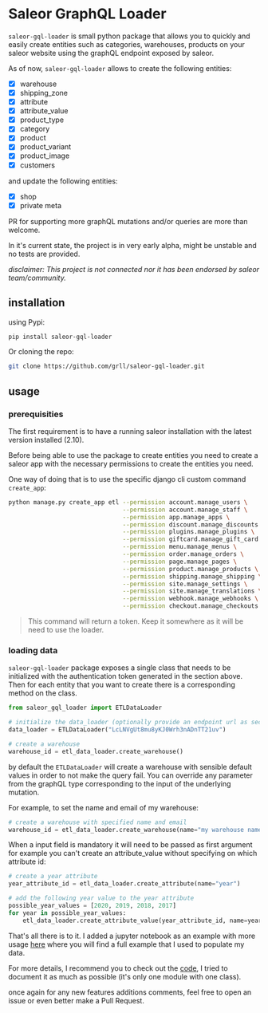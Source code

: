 # Saleor GraphQL Loader

`saleor-gql-loader` is small python package that allows you to quickly and easily
create entities such as categories, warehouses, products on your saleor website
using the graphQL endpoint exposed by saleor.

As of now, `saleor-gql-loader` allows to create the following entities:

- [x] warehouse
- [x] shipping_zone
- [x] attribute
- [x] attribute_value
- [x] product_type
- [x] category
- [x] product
- [x] product_variant
- [x] product_image
- [x] customers

and update the following entities:

- [x] shop
- [x] private meta

PR for supporting more graphQL mutations and/or queries are more than welcome.

In it's current state, the project is in very early alpha, might be unstable
and no tests are provided.

_disclaimer: This project is not connected nor it has been endorsed by saleor
team/community._

## installation

using Pypi:

```bash
pip install saleor-gql-loader
```

Or cloning the repo:

```bash
git clone https://github.com/grll/saleor-gql-loader.git
```

## usage

### prerequisities

The first requirement is to have a running saleor installation with the latest
version installed (2.10).

Before being able to use the package to create entities you need to create a
saleor app with the necessary permissions to create the entities you need.

One way of doing that is to use the specific django cli custom command `create_app`:

```bash
python manage.py create_app etl --permission account.manage_users \
                                --permission account.manage_staff \
                                --permission app.manage_apps \
                                --permission discount.manage_discounts \
                                --permission plugins.manage_plugins \
                                --permission giftcard.manage_gift_card \
                                --permission menu.manage_menus \
                                --permission order.manage_orders \
                                --permission page.manage_pages \
                                --permission product.manage_products \
                                --permission shipping.manage_shipping \
                                --permission site.manage_settings \
                                --permission site.manage_translations \
                                --permission webhook.manage_webhooks \
                                --permission checkout.manage_checkouts
```

> This command will return a token. Keep it somewhere as it will be need to use the
> loader.

### loading data

`saleor-gql-loader` package exposes a single class that needs to be initialized
with the authentication token generated in the section above. Then for each entity
that you want to create there is a corresponding method on the class.

```python
from saleor_gql_loader import ETLDataLoader

# initialize the data_loader (optionally provide an endpoint url as second parameter)
data_loader = ETLDataLoader("LcLNVgUt8mu8yKJ0Wrh3nADnTT21uv")

# create a warehouse
warehouse_id = etl_data_loader.create_warehouse()
```

by default the `ETLDataLoader` will create a warehouse with sensible default values
in order to not make the query fail. You can override any parameter from the graphQL
type corresponding to the input of the underlying mutation.

For example, to set the name and email of my warehouse:

```python
# create a warehouse with specified name and email
warehouse_id = etl_data_loader.create_warehouse(name="my warehouse name", email="email@example.com")
```

When a input field is mandatory it will need to be passed as first argument for example
you can't create an attribute_value without specifying on which attribute id:

```python
# create a year attribute
year_attribute_id = etl_data_loader.create_attribute(name="year")

# add the following year value to the year attribute
possible_year_values = [2020, 2019, 2018, 2017]
for year in possible_year_values:
    etl_data_loader.create_attribute_value(year_attribute_id, name=year)
```

That's all there is to it. I added a jupyter notebook as an example with more usage [here](https://github.com/grll/saleor-gql-loader/blob/master/saleor_gql_loader/example.ipynb) where you will find a full
example that I used to populate my data.

For more details, I recommend you to check out the [code](https://github.com/grll/saleor-gql-loader/blob/master/saleor_gql_loader/data_loader.py), I tried to document it as much
as possible (it's only one module with one class).

once again for any new features additions comments, feel free to open an issue or
even better make a Pull Request.
